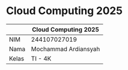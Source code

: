 # Cloud Computing 2025

|  | Cloud Computing 2025 |
| ------ |-------------------------------------|
| NIM | 244107027019                        |
| Nama | Mochammad Ardiansyah                |
| Kelas | TI - 4K                             |
